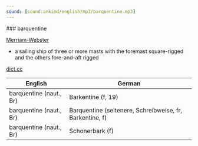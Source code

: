 ```yaml
---
sound: [sound:ankimd/english/mp3/barquentine.mp3]
---
```


\### barquentine

[Merriam-Webster](https://www.merriam-webster.com/dictionary/barquentine)

- a sailing ship of three or more masts with the foremast square-rigged and the others fore-and-aft rigged

[dict.cc](https://www.dict.cc/barquentine)

| English        | German       |
| -------------- | ------------ |
| barquentine (naut., Br) | Barkentine (f, 19) |
| barquentine (naut., Br) | Barquentine (seltenere, Schreibweise, fr, Barkentine, f) |
| barquentine (naut., Br) | Schonerbark (f) |
